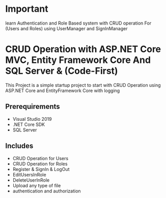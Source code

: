 # Important

learn Authentication and Role Based system with CRUD operation For (Users and Roles) using UserManager and SignInManager 

# CRUD Operation with ASP.NET Core MVC, Entity Framework Core And SQL Server & (Code-First)

This Project is a simple startup project to start with CRUD Operation
using ASP.NET Core and EntityFramework Core with logging

## Prerequirements

* Visual Studio 2019
* .NET Core SDK
* SQL Server

## Includes

* CRUD Operation for Users
* CRUD Operation for Roles
* Register & SignIn & LogOut
* EditUsersInRole
* DeleteUserInRole
* Upload any type of file
* authentication and authorization
